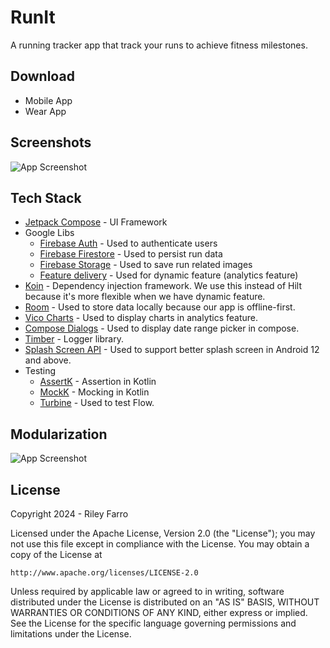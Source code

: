 
# RunIt

A running tracker app that track your runs to achieve fitness milestones.


## Download

- Mobile App
- Wear App
## Screenshots

![App Screenshot](https://via.placeholder.com/468x300?text=App+Screenshot+Here)
## Tech Stack

- [Jetpack Compose](https://developer.android.com/jetpack/compose) - UI Framework
- Google Libs
    - [Firebase Auth](https://firebase.google.com/docs/auth/android/start) - Used to authenticate users
    - [Firebase Firestore](https://firebase.google.com/docs/firestore/quickstart) - Used to persist run data
    - [Firebase Storage](https://firebase.google.com/docs/storage/android/start) - Used to save run related images
    - [Feature delivery](https://developer.android.com/guide/playcore/feature-delivery) - Used for dynamic feature (analytics feature)
- [Koin](https://insert-koin.io/docs/setup/koin/) - Dependency injection framework. We use this instead of Hilt because it's more flexible when we have dynamic feature.
- [Room](https://developer.android.com/training/data-storage/room) - Used to store data locally because our app is offline-first.
- [Vico Charts](https://github.com/patrykandpatrick/vico) - Used to display charts in analytics feature.
- [Compose Dialogs](https://github.com/maxkeppeler/sheets-compose-dialogs) - Used to display date range picker in compose.
- [Timber](https://github.com/JakeWharton/timber) - Logger library.
- [Splash Screen API](https://developer.android.com/develop/ui/views/launch/splash-screen/migrate) - Used to support better splash screen in Android 12 and above.
- Testing
    - [AssertK](https://github.com/willowtreeapps/assertk) - Assertion in Kotlin
    - [MockK](https://github.com/mockk/mockk) - Mocking in Kotlin
    - [Turbine](https://github.com/cashapp/turbine) - Used to test Flow.
## Modularization

![App Screenshot](https://via.placeholder.com/468x300?text=App+Screenshot+Here)
## License

Copyright 2024 - Riley Farro

Licensed under the Apache License, Version 2.0 (the "License");
you may not use this file except in compliance with the License.
You may obtain a copy of the License at

    http://www.apache.org/licenses/LICENSE-2.0

Unless required by applicable law or agreed to in writing, software
distributed under the License is distributed on an "AS IS" BASIS,
WITHOUT WARRANTIES OR CONDITIONS OF ANY KIND, either express or implied.
See the License for the specific language governing permissions and
limitations under the License.

